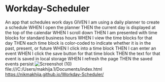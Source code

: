 # Workday-Scheduler
An app that schedules work days
GIVEN I am using a daily planner to create a schedule
WHEN I open the planner
THEN the current day is displayed at the top of the calendar
WHEN I scroll down
THEN I am presented with time blocks for standard business hours
WHEN I view the time blocks for that day
THEN each time block is color-coded to indicate whether it is in the past, present, or future
WHEN I click into a time block
THEN I can enter an event
WHEN I click the save button for that time block
THEN the text for that event is saved in local storage
WHEN I refresh the page
THEN the saved events persist
![Screenshot (10)](https://user-images.githubusercontent.com/90490335/145156678-8abce00b-40a3-45dd-9ee8-eae6ff244746.png)
file:///C:/Users/makhija.1/Documents/index.html
https://nikmakhija.github.io/Workday-Scheduler/

